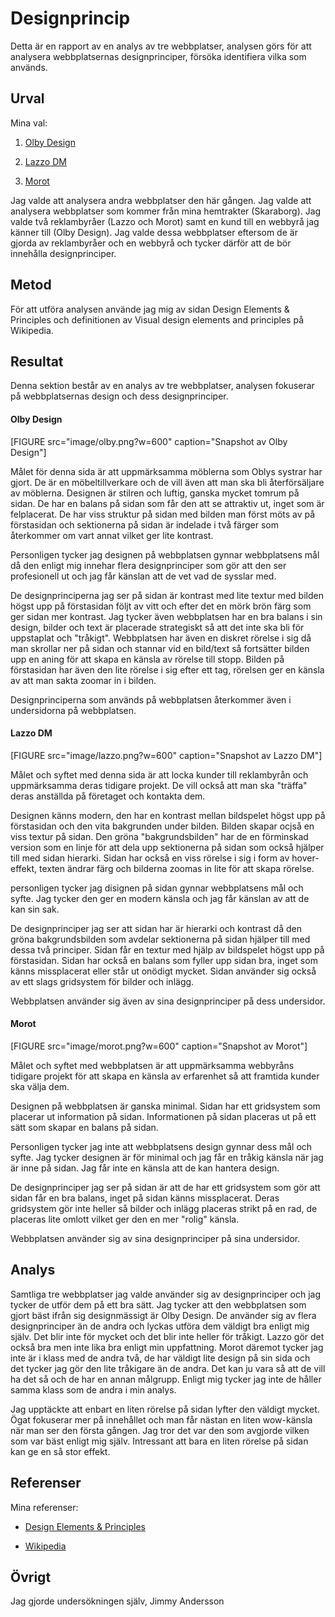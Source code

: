 ---
---
Designprincip
=========================

Detta är en rapport av en analys av tre webbplatser, analysen görs för att analysera webbplatsernas designprinciper, försöka identifiera vilka som används.

Urval
-----------------------

Mina val:

1. [Olby Design](https://www.olbydesign.se/)

2. [Lazzo DM](http://lazzo.nu/)

3. [Morot](http://morot.se/)


Jag valde att analysera andra webbplatser den här gången. Jag valde att analysera webbplatser som kommer från mina hemtrakter (Skaraborg). Jag valde två reklambyråer (Lazzo och Morot) samt en kund till en webbyrå jag känner till (Olby Design). Jag valde dessa webbplatser eftersom de är gjorda av reklambyråer och en webbyrå och tycker därför att de bör innehålla designprinciper.


Metod
-----------------------

För att utföra analysen använde jag mig av sidan Design Elements & Principles och definitionen av Visual design elements and principles på Wikipedia.


Resultat
-----------------------

Denna sektion består av en analys av tre webbplatser, analysen fokuserar på webbplatsernas design och dess designprinciper.


#### Olby Design ####


[FIGURE src="image/olby.png?w=600" caption="Snapshot av Olby Design"]

Målet för denna sida är att uppmärksamma möblerna som Oblys systrar har gjort. De är en möbeltillverkare och de vill även att man ska bli återförsäljare av möblerna. Designen är stilren och luftig, ganska mycket tomrum på sidan. De har en balans på sidan som får den att se attraktiv ut, inget som är felplacerat. De har viss struktur på sidan med bilden man först möts av på förstasidan och sektionerna på sidan är indelade i två färger som återkommer om vart annat vilket ger lite kontrast.

Personligen tycker jag designen på webbplatsen gynnar webbplatsens mål då den enligt mig innehar flera designprinciper som gör att den ser profesionell ut och jag får känslan att de vet vad de sysslar med.

De designprinciperna jag ser på sidan är kontrast med lite textur med bilden högst upp på förstasidan följt av vitt och efter det en mörk brön färg som ger sidan mer kontrast. Jag tycker även webbplatsen har en bra balans i sin design, bilder och text är placerade strategiskt så att det inte ska bli för uppstaplat och "tråkigt". Webbplatsen har även en diskret rörelse i sig då man skrollar ner på sidan och stannar vid en bild/text så fortsätter bilden upp en aning för att skapa en känsla av rörelse till stopp. Bilden på förstasidan har även den lite rörelse i sig efter ett tag, rörelsen ger en känsla av att man sakta zoomar in i bilden.

Designprinciperna som används på webbplatsen återkommer även i undersidorna på webbplatsen.



#### Lazzo DM ####


[FIGURE src="image/lazzo.png?w=600" caption="Snapshot av Lazzo DM"]


Målet och syftet med denna sida är att locka kunder till reklambyrån och uppmärksamma deras tidigare projekt. De vill också att man ska "träffa" deras anställda på företaget och kontakta dem.

Designen känns modern, den har en kontrast mellan bildspelet högst upp på förstasidan och den vita bakgrunden under bilden. Bilden skapar ocjså en viss textur på sidan. Den gröna "bakgrundsbilden" har de en förminskad version som en linje för att dela upp sektionerna på sidan som också hjälper till med sidan hierarki. Sidan har också en viss rörelse i sig i form av hover-effekt, texten ändrar färg och bilderna zoomas in lite för att skapa rörelse.

personligen tycker jag disignen på sidan gynnar webbplatsens mål och syfte. Jag tycker den ger en modern känsla och jag får känslan av att de kan sin sak.

De designprinciper jag ser att sidan har är hierarki och kontrast då den gröna bakgrundsbilden som avdelar sektionerna på sidan hjälper till med dessa två principer. Sidan får en textur med hjälp av bildspelet högst upp på förstasidan. Sidan har också en balans som fyller upp sidan bra, inget som känns missplacerat eller står ut onödigt mycket. Sidan använder sig också av ett slags gridsystem för bilder och inlägg.

Webbplatsen använder sig även av sina designprinciper på dess undersidor.




#### Morot ####


[FIGURE src="image/morot.png?w=600" caption="Snapshot av Morot"]


Målet och syftet med webbplatsen är att uppmärksamma webbyråns tidigare projekt för att skapa en känsla av erfarenhet så att framtida kunder ska välja dem.

Designen på webbplatsen är ganska minimal. Sidan har ett gridsystem som placerar ut information på sidan. Informationen på sidan placeras ut på ett sätt som skapar en balans på sidan.

Personligen tycker jag inte att webbplatsens design gynnar dess mål och syfte. Jag tycker designen är för minimal och jag får en tråkig känsla när jag är inne på sidan. Jag får inte en känsla att de kan hantera design.

De designprinciper jag ser på sidan är att de har ett gridsystem som gör att sidan får en bra balans, inget på sidan känns missplacerat. Deras gridsystem gör inte heller så bilder och inlägg placeras strikt på en rad, de placeras lite omlott vilket ger den en mer "rolig" känsla.

Webbplatsen använder sig av sina designprinciper på sina undersidor.




Analys
-----------------------

Samtliga tre webbplatser jag valde använder sig av designprinciper och jag tycker de utför dem på ett bra sätt. Jag tycker att den webbplatsen som gjort bäst ifrån sig designmässigt är Olby Design. De använder sig av flera designprinciper än de andra och lyckas utföra dem väldigt bra enligt mig själv. Det blir inte för mycket och det blir inte heller för tråkigt. Lazzo gör det också bra men inte lika bra enligt min uppfattning. Morot däremot tycker jag inte är i klass med de andra två, de har väldigt lite design på sin sida och det tycker jag gör den lite tråkigare än de andra. Det kan ju vara så att de vill ha det så och de har en annan målgrupp. Enligt mig tycker jag inte de håller samma klass som de andra i min analys.

Jag upptäckte att enbart en liten rörelse på sidan lyfter den väldigt mycket. Ögat fokuserar mer på innehållet och man får nästan en liten wow-känsla när man ser den första gången. Jag tror det var den som avgjorde vilken som var bäst enligt mig själv. Intressant att bara en liten rörelse på sidan kan ge en så stor effekt.



Referenser
-----------------------

Mina referenser:

* [Design Elements & Principles](https://www.canva.com/learn/design-elements-principles/)

* [Wikipedia](https://en.wikipedia.org/wiki/Visual_design_elements_and_principles)


Övrigt
-----------------------

Jag gjorde undersökningen själv, Jimmy Andersson
